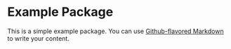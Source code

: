 # Example Package

This is a simple example package. You can use 
[Github-flavored Markdown](https://guides.github.com/features/mastering-markdown/)
to write your content.